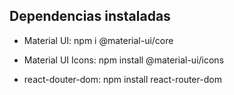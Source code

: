 ## Dependencias instaladas

- Material UI: npm i @material-ui/core

- Material UI Icons: npm install @material-ui/icons

- react-douter-dom: npm install react-router-dom